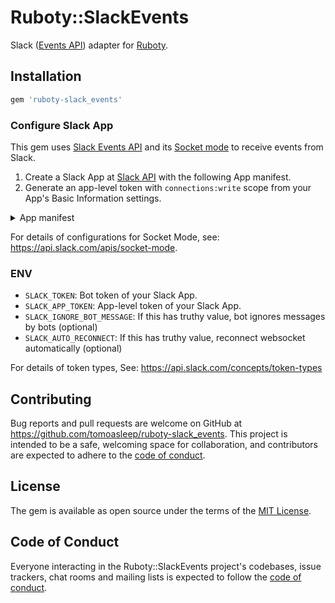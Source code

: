 # Ruboty::SlackEvents

Slack ([Events API](https://api.slack.com/apis/events-api)) adapter for [Ruboty](https://github.com/r7kamura/ruboty).

## Installation

```ruby
gem 'ruboty-slack_events'
```

### Configure Slack App

This gem uses [Slack Events API](https://api.slack.com/apis/events-api) and its [Socket mode](https://api.slack.com/apis/socket-mode) to receive events from Slack.

1. Create a Slack App at [Slack API](https://api.slack.com/apps) with the following App manifest.
2. Generate an app-level token with `connections:write` scope from your App's Basic Information settings.

<details><summary>App manifest</summary>

(Rewrite `Demo App` to your app name)

```yaml
_metadata:
  major_version: 1
display_information:
  name: Demo App
features:
  bot_user:
    display_name: Demo App
    always_online: false
oauth_config:
  scopes:
    bot:
      - channels:history
      - users:read
      - chat:write
settings:
  event_subscriptions:
    bot_events:
      - message.channels
  interactivity:
    is_enabled: true
  org_deploy_enabled: false
  socket_mode_enabled: true
  token_rotation_enabled: false
```

</details>

For details of configurations for Socket Mode, see: https://api.slack.com/apis/socket-mode.

### ENV

- `SLACK_TOKEN`: Bot token of your Slack App.
- `SLACK_APP_TOKEN`: App-level token of your Slack App.
- `SLACK_IGNORE_BOT_MESSAGE`: If this has truthy value, bot ignores messages by bots (optional)
- `SLACK_AUTO_RECONNECT`: If this has truthy value, reconnect websocket automatically (optional)

For details of token types, See: https://api.slack.com/concepts/token-types

## Contributing

Bug reports and pull requests are welcome on GitHub at https://github.com/tomoasleep/ruboty-slack_events. This project is intended to be a safe, welcoming space for collaboration, and contributors are expected to adhere to the [code of conduct](https://github.com/tomoasleep/ruboty-slack_events/blob/main/CODE_OF_CONDUCT.md).

## License

The gem is available as open source under the terms of the [MIT License](https://opensource.org/licenses/MIT).

## Code of Conduct

Everyone interacting in the Ruboty::SlackEvents project's codebases, issue trackers, chat rooms and mailing lists is expected to follow the [code of conduct](https://github.com/tomoasleep/ruboty-slack_events/blob/main/CODE_OF_CONDUCT.md).
